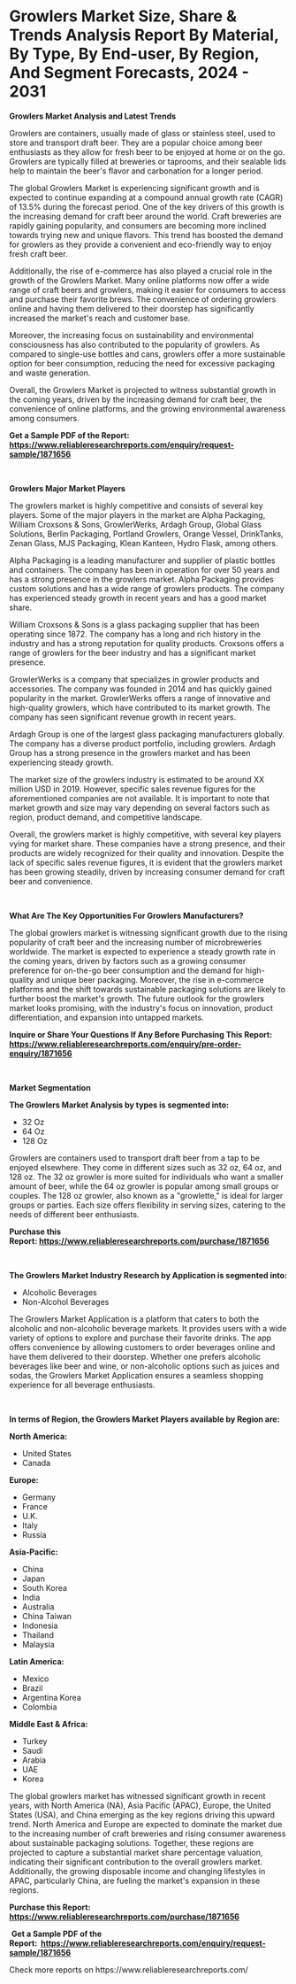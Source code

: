 <p><h1>Growlers Market Size, Share & Trends Analysis Report By Material, By Type, By End-user, By Region, And Segment Forecasts, 2024 - 2031</h1></p><p><strong>Growlers Market Analysis and Latest Trends</strong></p>
<p><p>Growlers are containers, usually made of glass or stainless steel, used to store and transport draft beer. They are a popular choice among beer enthusiasts as they allow for fresh beer to be enjoyed at home or on the go. Growlers are typically filled at breweries or taprooms, and their sealable lids help to maintain the beer's flavor and carbonation for a longer period.</p><p>The global Growlers Market is experiencing significant growth and is expected to continue expanding at a compound annual growth rate (CAGR) of 13.5% during the forecast period. One of the key drivers of this growth is the increasing demand for craft beer around the world. Craft breweries are rapidly gaining popularity, and consumers are becoming more inclined towards trying new and unique flavors. This trend has boosted the demand for growlers as they provide a convenient and eco-friendly way to enjoy fresh craft beer.</p><p>Additionally, the rise of e-commerce has also played a crucial role in the growth of the Growlers Market. Many online platforms now offer a wide range of craft beers and growlers, making it easier for consumers to access and purchase their favorite brews. The convenience of ordering growlers online and having them delivered to their doorstep has significantly increased the market's reach and customer base.</p><p>Moreover, the increasing focus on sustainability and environmental consciousness has also contributed to the popularity of growlers. As compared to single-use bottles and cans, growlers offer a more sustainable option for beer consumption, reducing the need for excessive packaging and waste generation.</p><p>Overall, the Growlers Market is projected to witness substantial growth in the coming years, driven by the increasing demand for craft beer, the convenience of online platforms, and the growing environmental awareness among consumers.</p></p>
<p><strong>Get a Sample PDF of the Report:&nbsp; <a href="https://www.reliableresearchreports.com/enquiry/request-sample/1871656">https://www.reliableresearchreports.com/enquiry/request-sample/1871656</a></strong></p>
<p>&nbsp;</p>
<p><strong>Growlers Major Market Players</strong></p>
<p><p>The growlers market is highly competitive and consists of several key players. Some of the major players in the market are Alpha Packaging, William Croxsons & Sons, GrowlerWerks, Ardagh Group, Global Glass Solutions, Berlin Packaging, Portland Growlers, Orange Vessel, DrinkTanks, Zenan Glass, MJS Packaging, Klean Kanteen, Hydro Flask, among others.</p><p>Alpha Packaging is a leading manufacturer and supplier of plastic bottles and containers. The company has been in operation for over 50 years and has a strong presence in the growlers market. Alpha Packaging provides custom solutions and has a wide range of growlers products. The company has experienced steady growth in recent years and has a good market share.</p><p>William Croxsons & Sons is a glass packaging supplier that has been operating since 1872. The company has a long and rich history in the industry and has a strong reputation for quality products. Croxsons offers a range of growlers for the beer industry and has a significant market presence.</p><p>GrowlerWerks is a company that specializes in growler products and accessories. The company was founded in 2014 and has quickly gained popularity in the market. GrowlerWerks offers a range of innovative and high-quality growlers, which have contributed to its market growth. The company has seen significant revenue growth in recent years.</p><p>Ardagh Group is one of the largest glass packaging manufacturers globally. The company has a diverse product portfolio, including growlers. Ardagh Group has a strong presence in the growlers market and has been experiencing steady growth.</p><p>The market size of the growlers industry is estimated to be around XX million USD in 2019. However, specific sales revenue figures for the aforementioned companies are not available. It is important to note that market growth and size may vary depending on several factors such as region, product demand, and competitive landscape.</p><p>Overall, the growlers market is highly competitive, with several key players vying for market share. These companies have a strong presence, and their products are widely recognized for their quality and innovation. Despite the lack of specific sales revenue figures, it is evident that the growlers market has been growing steadily, driven by increasing consumer demand for craft beer and convenience.</p></p>
<p>&nbsp;</p>
<p><strong>What Are The Key Opportunities For Growlers Manufacturers?</strong></p>
<p><p>The global growlers market is witnessing significant growth due to the rising popularity of craft beer and the increasing number of microbreweries worldwide. The market is expected to experience a steady growth rate in the coming years, driven by factors such as a growing consumer preference for on-the-go beer consumption and the demand for high-quality and unique beer packaging. Moreover, the rise in e-commerce platforms and the shift towards sustainable packaging solutions are likely to further boost the market's growth. The future outlook for the growlers market looks promising, with the industry's focus on innovation, product differentiation, and expansion into untapped markets.</p></p>
<p><strong>Inquire or Share Your Questions If Any Before Purchasing This Report: <a href="https://www.reliableresearchreports.com/enquiry/pre-order-enquiry/1871656">https://www.reliableresearchreports.com/enquiry/pre-order-enquiry/1871656</a></strong></p>
<p>&nbsp;</p>
<p><strong>Market Segmentation</strong></p>
<p><strong>The Growlers Market Analysis by types is segmented into:</strong></p>
<p><ul><li>32 Oz</li><li>64 Oz</li><li>128 Oz</li></ul></p>
<p><p>Growlers are containers used to transport draft beer from a tap to be enjoyed elsewhere. They come in different sizes such as 32 oz, 64 oz, and 128 oz. The 32 oz growler is more suited for individuals who want a smaller amount of beer, while the 64 oz growler is popular among small groups or couples. The 128 oz growler, also known as a "growlette," is ideal for larger groups or parties. Each size offers flexibility in serving sizes, catering to the needs of different beer enthusiasts.</p></p>
<p><strong>Purchase this Report:&nbsp;<a href="https://www.reliableresearchreports.com/purchase/1871656">https://www.reliableresearchreports.com/purchase/1871656</a></strong></p>
<p>&nbsp;</p>
<p><strong>The Growlers Market Industry Research by Application is segmented into:</strong></p>
<p><ul><li>Alcoholic Beverages</li><li>Non-Alcohol Beverages</li></ul></p>
<p><p>The Growlers Market Application is a platform that caters to both the alcoholic and non-alcoholic beverage markets. It provides users with a wide variety of options to explore and purchase their favorite drinks. The app offers convenience by allowing customers to order beverages online and have them delivered to their doorstep. Whether one prefers alcoholic beverages like beer and wine, or non-alcoholic options such as juices and sodas, the Growlers Market Application ensures a seamless shopping experience for all beverage enthusiasts.</p></p>
<p>&nbsp;</p>
<p><strong>In terms of Region, the Growlers Market Players available by Region are:</strong></p>
<p>
    <p> <strong> North America: </strong>
        <ul>
            <li>United States</li>
            <li>Canada</li>
        </ul>
        </p> 
    <p> <strong> Europe: </strong>
        <ul>
            <li>Germany</li>
            <li>France</li>
            <li>U.K.</li>
            <li>Italy</li>
            <li>Russia</li>
        </ul>
        </p> 
    <p> <strong> Asia-Pacific: </strong>
        <ul>
            <li>China</li>
            <li>Japan</li>
            <li>South Korea</li>
            <li>India</li>
            <li>Australia</li>
            <li>China Taiwan</li>
            <li>Indonesia</li>
            <li>Thailand</li>
            <li>Malaysia</li>
        </ul>
        </p> 
    <p> <strong> Latin America: </strong>
        <ul>
            <li>Mexico</li>
            <li>Brazil</li>
            <li>Argentina Korea</li>
            <li>Colombia</li>
        </ul>
        </p> 
    <p> <strong> Middle East & Africa: </strong>
        <ul>
            <li>Turkey</li>
            <li>Saudi</li>
            <li>Arabia</li>
            <li>UAE</li>
            <li>Korea</li>
        </ul>
    </p>
    </p>
<p><p>The global growlers market has witnessed significant growth in recent years, with North America (NA), Asia Pacific (APAC), Europe, the United States (USA), and China emerging as the key regions driving this upward trend. North America and Europe are expected to dominate the market due to the increasing number of craft breweries and rising consumer awareness about sustainable packaging solutions. Together, these regions are projected to capture a substantial market share percentage valuation, indicating their significant contribution to the overall growlers market. Additionally, the growing disposable income and changing lifestyles in APAC, particularly China, are fueling the market's expansion in these regions.</p></p>
<p><strong>Purchase this Report: <a href="https://www.reliableresearchreports.com/purchase/1871656">https://www.reliableresearchreports.com/purchase/1871656</a></strong></p>
<p>&nbsp;<strong>Get a Sample PDF of the Report:&nbsp;&nbsp;<a href="https://www.reliableresearchreports.com/enquiry/request-sample/1871656">https://www.reliableresearchreports.com/enquiry/request-sample/1871656</a></strong></p>
<p><strong></strong></p>
<p>Check more reports on https://www.reliableresearchreports.com/</p>